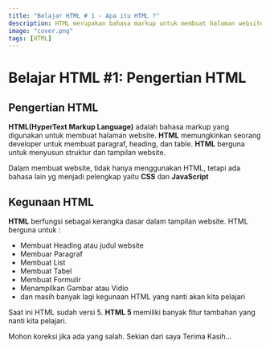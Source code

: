 ```yaml
---
title: "Belajar HTML # 1 - Apa itu HTML ?"
description: HTML merupakan bahasa markup untuk membuat halaman website.
image: "cover.png"
tags: [HTML]
---
```


# Belajar HTML #1: Pengertian HTML

## Pengertian HTML

**HTML(HyperText Markup Language)** adalah bahasa markup yang digunakan untuk membuat halaman website. **HTML** memungkinkan seorang developer untuk membuat paragraf, heading, dan table. **HTML** berguna untuk menyusun struktur dan tampilan website.

Dalam membuat website, tidak hanya menggunakan HTML, tetapi ada bahasa lain yg menjadi pelengkap yaitu **CSS** dan **JavaScript**

## Kegunaan HTML

**HTML** berfungsi sebagai kerangka dasar dalam tampilan website. HTML berguna untuk :

-  Membuat Heading atau judul website
-  Membuar Paragraf
-  Membuat List
-  Membuat Tabel
-  Membuat Formulir
-  Menampilkan Gambar atau Vidio
-  dan masih banyak lagi kegunaan HTML yang nanti akan kita pelajari

Saat ini HTML sudah versi 5. **HTML 5** memiliki banyak fitur tambahan yang nanti kita pelajari.

Mohon koreksi jika ada yang salah. Sekian dari saya Terima Kasih...
